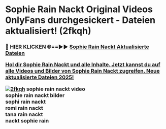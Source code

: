 # Sophie Rain Nackt Original Videos 0nlyFans durchgesickert - Dateien aktualisiert! (2fkqh)

<h3>🔴 HIER KLICKEN 🌐==►► <a href="https://tinyurl.com/h6vf6nb8" rel="nofollow">Sophie Rain Nackt Aktualisierte Dateien

Hol dir Sophie Rain Nackt und alle Inhalte. Jetzt kannst du auf alle Videos und Bilder von Sophie Rain Nackt zugreifen. Neue aktualisierte Dateien 2025!

[![2fkqh](https://i.imgur.com/sD4kR3V.gif)](https://tinyurl.com/h6vf6nb8)
sophie rain nackt video<br>
sophie rain nackt bilder<br>
sophi rain nackt<br>
romi rain nackt<br>
tana rain nackt<br>
nackt sophie rain